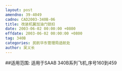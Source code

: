 ```yaml
---
layout: post
amendno: 39-4049
cadno: CAD2003-340B-06
title: 改装机翼加油门锁扣
date: 2003-06-02 00:00:00 +0800
effdate: 2003-06-02 00:00:00 +0800
tag: 340B
categories: 民航华东管理局适航处
author: 吴义长
---
```


##适用范围:
适用于SAAB 340B系列飞机,序号160到459

